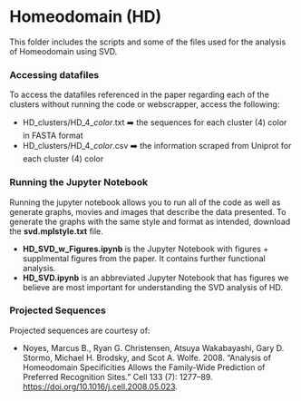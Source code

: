 # Homeodomain (HD) 

This folder includes the scripts and some of the files used for the analysis of Homeodomain using SVD.

### Accessing datafiles


To access the datafiles referenced in the paper regarding each of the clusters without running the 
code or webscrapper, access the following:
* HD_clusters/HD_4_*color*.txt ➡️ the sequences for each cluster (4) color in FASTA format
* HD_clusters/HD_4_*color*.csv ➡️ the information scraped from Uniprot for each cluster (4) color 


### Running the Jupyter Notebook

Running the jupyter notebook allows you to run all of the code as well as generate graphs, movies
and images that describe the data presented. To generate the graphs with the same style and format
as intended, download the **svd.mplstyle.txt** file. 
* **HD_SVD_w_Figures.ipynb** is the Jupyter Notebook with figures + supplmental figures from the paper. It contains further functional analysis.
* **HD_SVD.ipynb** is an abbreviated Jupyter Notebook that has figures we believe are most important for understanding the SVD analysis of HD. 

### Projected Sequences

Projected sequences are courtesy of:
* Noyes, Marcus B., Ryan G. Christensen, Atsuya Wakabayashi, Gary D. Stormo, Michael H. Brodsky, and Scot A. Wolfe. 2008. “Analysis of Homeodomain Specificities Allows the Family-Wide Prediction of Preferred Recognition Sites.” Cell 133 (7): 1277–89. https://doi.org/10.1016/j.cell.2008.05.023.
